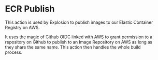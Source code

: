 # ECR Publish

This action is used by Explosion to publish images to our Elastic Container Registry on AWS.

It uses the magic of Github OIDC linked with AWS to grant permission to a repository on Github to publish to an Image Repository on AWS as long as they share the same name. This action then handles the whole build process.
